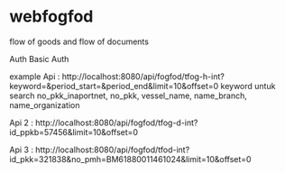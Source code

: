 # webfogfod
flow of goods and flow of documents

Auth Basic Auth

example
Api  : http://localhost:8080/api/fogfod/tfog-h-int?keyword=&period_start=&period_end&limit=10&offset=0
keyword untuk search no_pkk_inaportnet, no_pkk, vessel_name, name_branch, name_organization

Api 2 : http://localhost:8080/api/fogfod/tfog-d-int?id_ppkb=57456&limit=10&offset=0

Api 3 : http://localhost:8080/api/fogfod/tfod-int?id_pkk=321838&no_pmh=BM61880011461024&limit=10&offset=0